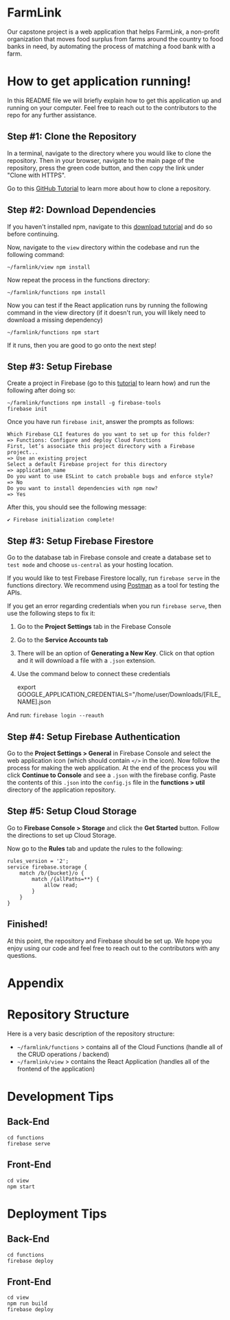 # FarmLink
Our capstone project is a web application that helps FarmLink, a non-profit organization that moves food surplus from farms around the country to food banks in need, by automating the process of matching a food bank with a farm.
# How to get application running!
In this README file we will briefly explain how to get this application up and running on your computer. Feel free to reach out to the contributors to the repo for any further assistance.
## Step #1: Clone the Repository
In a terminal, navigate to the directory where you would like to clone the repository. Then in your browser, navigate to the main page of the repository, press the green code button, and then copy the link under "Clone with HTTPS".

Go to this [GitHub Tutorial](https://docs.github.com/en/github/creating-cloning-and-archiving-repositories/cloning-a-repository) to learn more about how to clone a repository.
## Step #2: Download Dependencies 
If you haven't installed npm, navigate to this [download tutorial](https://www.npmjs.com/get-npm) and do so before continuing.

Now, navigate to the `view` directory within the codebase and run the following command:

    ~/farmlink/view npm install

Now repeat the process in the functions directory:

    ~/farmlink/functions npm install
Now you can test if the React application runs by running the following command in the view directory (if it doesn't run, you will likely need to download a missing dependency)

    ~/farmlink/functions npm start
If it runs, then you are good to go onto the next step!
## Step #3: Setup Firebase
Create a project in Firebase (go to this [tutorial](https://firebase.google.com/docs/projects/learn-more) to learn how) and run the following after doing so:

    ~/farmlink/functions npm install -g firebase-tools
    firebase init
Once you have run `firebase init`, answer the prompts as follows:

    Which Firebase CLI features do you want to set up for this folder? 
    => Functions: Configure and deploy Cloud Functions
    First, let’s associate this project directory with a Firebase project...
    => Use an existing project
    Select a default Firebase project for this directory
    => application_name 
    Do you want to use ESLint to catch probable bugs and enforce style?
    => No
    Do you want to install dependencies with npm now?
    => Yes

After this, you should see the following message:

    ✔ Firebase initialization complete!

## Step #3: Setup Firebase Firestore

Go to the database tab in Firebase console and create a database set to `test mode` and choose `us-central` as your hosting location.

If you would like to test Firebase Firestore locally, run `firebase serve` in the functions directory. We recommend using [Postman](https://www.postman.com/) as a tool for testing the APIs.

If you get an error regarding credentials when you run `firebase serve`, then use the following steps to fix it:

1. Go to the **Project Settings** tab in the Firebase Console
2. Go to the **Service Accounts tab**
3. There will be an option of **Generating a New Key**. Click on that option and it will download a file with a `.json` extension.
4. Use the command below to connect these credentials 

    export GOOGLE_APPLICATION_CREDENTIALS="/home/user/Downloads/[FILE_NAME].json

And run: `firebase login --reauth`

## Step #4: Setup Firebase Authentication

Go to the **Project Settings > General** in Firebase Console and select the web application icon (which should contain `</>` in the icon). Now follow the process for making the web application. At the end of the process you will click **Continue to Console** and see a `.json` with the firebase config. Paste the contents of this `.json` into the `config.js` file in the **functions > util** directory of the application repository.
## Step #5: Setup Cloud Storage
Go to **Firebase Console > Storage** and click the **Get Started** button. Follow the directions to set up Cloud Storage.

Now go to the **Rules** tab and update the rules to the following:

    rules_version = '2';
    service firebase.storage {
	    match /b/{bucket}/o {
		    match /{allPaths=**} {
			    allow read;
			}
		}
	}

## Finished!

At this point, the repository and Firebase should be set up. We hope you enjoy using our code and feel free to reach out to the contributors with any questions. 
# Appendix
# Repository Structure
Here is a very basic description of the repository structure:
* `~/farmlink/functions` > contains all of the Cloud Functions (handle all of the CRUD operations / backend)
* `~/farmlink/view` > contains the React Application (handles all of the frontend of the application)

# Development Tips

## Back-End

    cd functions
    firebase serve

## Front-End

    cd view
    npm start

# Deployment Tips

## Back-End

    cd functions
    firebase deploy

## Front-End

    cd view
    npm run build
    firebase deploy
